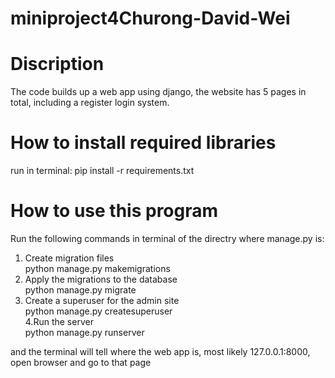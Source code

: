 # miniproject4Churong-David-Wei

# Discription
The code builds up a web app using django, the website has 5 pages in total, including a register login system.

# How to install required libraries
run in terminal: pip install -r requirements.txt

# How to use this program
Run the following commands in terminal of the directry where manage.py is:
1. Create migration files  
python manage.py makemigrations  
2. Apply the migrations to the database   
python manage.py migrate   
3. Create a superuser for the admin site     
python manage.py createsuperuser   
4.Run the server     
python manage.py runserver

and the terminal will tell where the web app is, most likely 127.0.0.1:8000, open browser and go to that page
